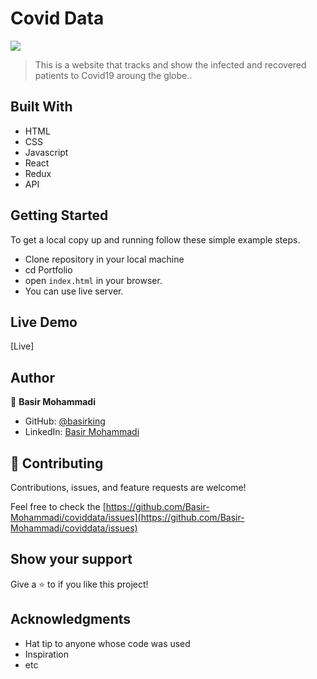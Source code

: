 # Covid Data

![](https://img.shields.io/badge/Microverse-blueviolet)

> This is a website that tracks and show the infected and recovered patients to Covid19 aroung the globe..


## Built With

- HTML
- CSS 
- Javascript
- React
- Redux
- API

## Getting Started

To get a local copy up and running follow these simple example steps.

- Clone repository in your local machine 
- cd Portfolio
- open `index.html` in your browser.
- You can use live server.

## Live Demo

[Live]
## Author

👤 **Basir Mohammadi**

- GitHub: [@basirking](https://github.com/Basir-Mohammadi)
- LinkedIn: [Basir Mohammadi](https://www.linkedin.com/in/basirmohammadi/)



## 🤝 Contributing

Contributions, issues, and feature requests are welcome!

Feel free to check the [https://github.com/Basir-Mohammadi/coviddata/issues](https://github.com/Basir-Mohammadi/coviddata/issues)

## Show your support

Give a ⭐️ to if you like this project!


## Acknowledgments

- Hat tip to anyone whose code was used
- Inspiration
- etc
